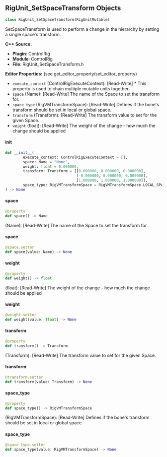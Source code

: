 ## RigUnit_SetSpaceTransform Objects

```python
class RigUnit_SetSpaceTransform(RigUnitMutable)
```

SetSpaceTransform is used to perform a change in the hierarchy by setting a single space's transform.

**C++ Source:**

- **Plugin**: ControlRig
- **Module**: ControlRig
- **File**: RigUnit_SetSpaceTransform.h

**Editor Properties:** (see get_editor_property/set_editor_property)

- ``execute_context`` (ControlRigExecuteContext):  [Read-Write] * This property is used to chain multiple mutable units together
- ``space`` (Name):  [Read-Write] The name of the Space to set the transform for.
- ``space_type`` (RigVMTransformSpace):  [Read-Write] Defines if the bone's transform should be set
  in local or global space.
- ``transform`` (Transform):  [Read-Write] The transform value to set for the given Space.
- ``weight`` (float):  [Read-Write] The weight of the change - how much the change should be applied

<a id="unreal.RigUnit_SetSpaceTransform.__init__"></a>

#### __init__

```python
def __init__(
        execute_context: ControlRigExecuteContext = [],
        space: Name = "None",
        weight: float = 0.000000,
        transform: Transform = [[0.000000, 0.000000, 0.000000],
                                [-0.000000, 0.000000, 0.000000],
                                [1.000000, 1.000000, 1.000000]],
        space_type: RigVMTransformSpace = RigVMTransformSpace.LOCAL_SPACE
) -> None
```

<a id="unreal.RigUnit_SetSpaceTransform.space"></a>

#### space

```python
@property
def space() -> Name
```

(Name):  [Read-Write] The name of the Space to set the transform for.

<a id="unreal.RigUnit_SetSpaceTransform.space"></a>

#### space

```python
@space.setter
def space(value: Name) -> None
```

<a id="unreal.RigUnit_SetSpaceTransform.weight"></a>

#### weight

```python
@property
def weight() -> float
```

(float):  [Read-Write] The weight of the change - how much the change should be applied

<a id="unreal.RigUnit_SetSpaceTransform.weight"></a>

#### weight

```python
@weight.setter
def weight(value: float) -> None
```

<a id="unreal.RigUnit_SetSpaceTransform.transform"></a>

#### transform

```python
@property
def transform() -> Transform
```

(Transform):  [Read-Write] The transform value to set for the given Space.

<a id="unreal.RigUnit_SetSpaceTransform.transform"></a>

#### transform

```python
@transform.setter
def transform(value: Transform) -> None
```

<a id="unreal.RigUnit_SetSpaceTransform.space_type"></a>

#### space_type

```python
@property
def space_type() -> RigVMTransformSpace
```

(RigVMTransformSpace):  [Read-Write] Defines if the bone's transform should be set
in local or global space.

<a id="unreal.RigUnit_SetSpaceTransform.space_type"></a>

#### space_type

```python
@space_type.setter
def space_type(value: RigVMTransformSpace) -> None
```

<a id="unreal.RigUnit_SetTransform"></a>